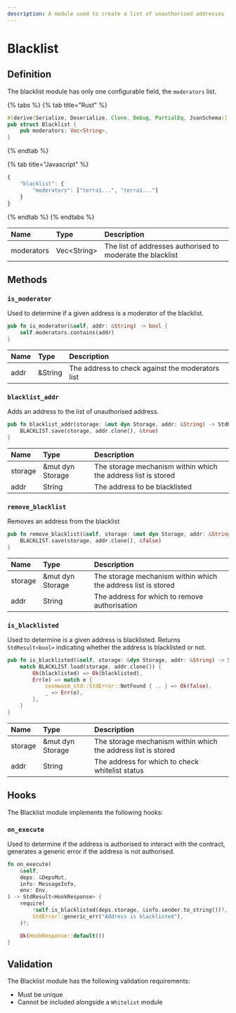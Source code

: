 ```yaml
---
description: A module used to create a list of unauthorised addresses
---
```


# Blacklist

## Definition

The blacklist module has only one configurable field, the `moderators` list.

{% tabs %}
{% tab title="Rust" %}
```rust
#[derive(Serialize, Deserialize, Clone, Debug, PartialEq, JsonSchema)]
pub struct Blacklist {
    pub moderators: Vec<String>,
}
```
{% endtab %}

{% tab title="Javascript" %}
```javascript
{
    "blacklist": {
        "moderators": ["terra1...", "terra1..."]
    }
}
```
{% endtab %}
{% endtabs %}

| Name | Type | Description |
| :--- | :--- | :--- |
| moderators | Vec&lt;String&gt; | The list of addresses authorised to moderate the blacklist |

## Methods

### `is_moderator`

Used to determine if a given address is a moderator of the blacklist.

```rust
pub fn is_moderator(&self, addr: &String) -> bool {
    self.moderators.contains(addr)
}
```

| Name | Type | Description |
| :--- | :--- | :--- |
| addr | &String | The address to check against the moderators list |

### `blacklist_addr`

Adds an address to the list of unauthorised address.

```rust
pub fn blacklist_addr(storage: &mut dyn Storage, addr: &String) -> StdResult<()> {
    BLACKLIST.save(storage, addr.clone(), &true)
}
```

| Name | Type | Description |
| :--- | :--- | :--- |
| storage | &mut dyn Storage | The storage mechanism within which the address list is stored |
| addr | String | The address to be blacklisted |

### `remove_blacklist`

Removes an address from the blacklist

```rust
pub fn remove_blacklist(&self, storage: &mut dyn Storage, addr: &String) -> StdResult<()> {
    BLACKLIST.save(storage, addr.clone(), &false)
}
```

| Name | Type | Description |
| :--- | :--- | :--- |
| storage | &mut dyn Storage | The storage mechanism within which the address list is stored |
| addr | String | The address for which to remove authorisation |

### `is_blacklisted`

Used to determine is a given address is blacklisted. Returns `StdResult<bool>` indicating whether the address is blacklisted or not.

```rust
pub fn is_blacklisted(&self, storage: &dyn Storage, addr: &String) -> StdResult<bool> {
    match BLACKLIST.load(storage, addr.clone()) {
        Ok(blacklisted) => Ok(blacklisted),
        Err(e) => match e {
            cosmwasm_std::StdError::NotFound { .. } => Ok(false),
            _ => Err(e),
        },
    }
}
```

| Name | Type | Description |
| :--- | :--- | :--- |
| storage | &mut dyn Storage | The storage mechanism within which the address list is stored |
| addr | String | The address for which to check whitelist status |

## Hooks

The Blacklist module implements the following hooks:

### `on_execute`

Used to determine if the address is authorised to interact with the contract, generates a generic error if the address is not authorised.

```rust
fn on_execute(
    &self,
    deps: &DepsMut,
    info: MessageInfo,
    env: Env,
) -> StdResult<HookResponse> {
    require(
        !self.is_blacklisted(deps.storage, &info.sender.to_string())?,
        StdError::generic_err("Address is blacklisted"),
    )?;

    Ok(HookResponse::default())
}
```

## Validation

The Blacklist module has the following validation requirements:

* Must be unique
* Cannot be included alongside a `Whitelist` module



